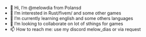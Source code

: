 - 👋 Hi, I’m @melowdia from Polansd
- 👀 I’m interested in Rust/fivem/ and some other games  
- 🌱 I’m currently learning english and some others languages
- 💞️ I’m looking to collaborate on lot of sthings for games
- 📫 How to reach me: use my discord melow_dias or via request


<!---
melowdia/melowdia is a ✨ special ✨ repository because its `README.md` (this file) appears on your GitHub profile.
You can click the Preview link to take a look at your changes.
--->
